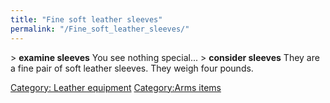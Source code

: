 ```yaml
---
title: "Fine soft leather sleeves"
permalink: "/Fine_soft_leather_sleeves/"
---
```


\> **examine sleeves**
You see nothing special...
\> **consider sleeves**
They are a fine pair of soft leather sleeves.
They weigh four pounds.

[Category: Leather equipment](Category:_Leather_equipment "wikilink")
[Category:Arms items](Category:Arms_items "wikilink")